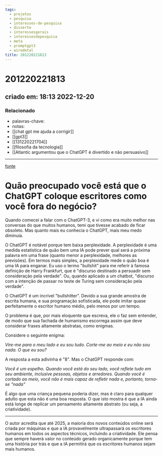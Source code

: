 ```yaml
---
tags:
  - projetos
  - pesquisa
  - interesses-de-pesquisa
  - disserte
  - interessesgerais
  - interessesdepesquisa
  - meta
  - promptgpt3
  - wiredetal
title: 201220221813
---
```


# 201220221813

## criado em: 18:13 2022-12-20

### Relacionado

- palavras-chave:    
- notas: 
- [[chat gpt me ajuda a corrigir]]
- [[gpt3]]
- [[131220221704]]
- [[filosofia da tecnologia]]
- [[Atlantic argumentou que o ChatGPT é divertido e não persuasivo]]
---

[fonte](https://gurwinder.substack.com/p/elon-chatgpt-the-meaning-of-life)

# Quão preocupado você está que o ChatGPT coloque escritores como você fora do negócio?

Quando comecei a falar com o ChatGPT-3, e vi como era muito melhor nas conversas do que muitos humanos, temi que tivesse acabado de ficar obsoleto. Mas quanto mais eu conhecia o ChatGPT, mais meu medo diminuía.

O ChatGPT é notável porque tem baixa perplexidade. A perplexidade é uma medida estatística de quão bem uma IA pode prever qual será a próxima palavra em uma frase (quanto menor a perplexidade, melhores as previsões). Em termos mais simples, a perplexidade mede o quão boa é uma IA para enganar. Eu uso o termo "bullshit" para me referir à famosa definição de Harry Frankfurt, que é "discurso destinado a persuadir sem consideração pela verdade". Ou, quando aplicado a um chatbot, "discurso com a intenção de passar no teste de Turing sem consideração pela verdade".

O ChatGPT é um incrível "bullshitter". Devido a sua grande amostra de escrita humana, e sua programação sofisticada, ele pode imitar quase perfeitamente o escritor humano médio, pelo menos por um tempo.

O problema é que, por mais eloquente que escreva, ele o faz sem entender, de modo que sua fachada de humanismo escorrega assim que deve considerar frases altamente abstratas, como enigmas.

Considere o seguinte enigma:

_Vire-me para o meu lado e eu sou tudo. Corte-me ao meio e eu não sou nada. O que eu sou?_

A resposta a esta adivinha é "8". Mas o ChatGPT responde com:

_Você é um espelho. Quando você está do seu lado, você reflete tudo em seu ambiente, inclusive pessoas, objetos e arredores. Quando você é cortado ao meio, você não é mais capaz de refletir nada e, portanto, torna-se "nada"_

É algo que uma criança pequena poderia dizer, mas é claro para qualquer adulto que esta não é uma boa resposta. O que isto mostra é que a IA ainda está longe de replicar um pensamento altamente abstrato (ou seja, a criatividade).

---

O autor acredita que até 2025, a maioria dos novos conteúdos online será criada por máquinas e que a IA provavelmente ultrapassará os escritores humanos em todos os aspectos técnicos, incluindo a criatividade. Ele pensa que sempre haverá valor no conteúdo gerado organicamente porque tem uma história por trás e que a IA permitirá que os escritores humanos sejam mais humanos.
